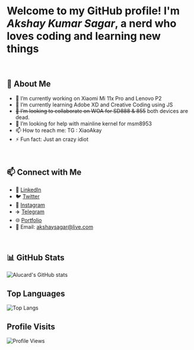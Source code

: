 # Welcome to my GitHub profile! I'm *Akshay Kumar Sagar*, a nerd who loves coding and learning new things
<br>

## 🚀 About Me
- 🔭 I’m currently working on Xiaomi Mi 11x Pro and Lenovo P2
- 🌱 I’m currently learning Adobe XD and Creative Coding using JS
- ~~👯 I’m looking to collaborate on WOA for SD888 & 855~~ both devices are dead.
- 🤔 I’m looking for help with mainline kernel for msm8953
- 📫 How to reach me: TG : XiaoAkay
- ⚡ Fun fact: Just an crazy idiot
<br>

## 📫 Connect with Me
 - 💼 [LinkedIn](https://www.linkedin.com/in/akshay-sagar-5982632b/)
 - 🐦 [Twitter](https://x.com/Alucard_Storm)
 - 📸 [Instagram](https://www.instagram.com/akay_sagar)
 - ✈️ [Telegram](https://t.me/XiaoAkay)
 - 🌐 [Portfolio](http://akshay-sagar.github.io/)
 - 📧 Email: akshaysagar@live.com
<br>

## 📊 GitHub Stats
![Alucard's GitHub stats](https://github-readme-stats.vercel.app/api?username=alucard-storm&show_icons=true&theme=dracula)

## Top Languages
![Top Langs](https://github-readme-stats.vercel.app/api/top-langs/?username=Alucard-Storm&layout=compact&theme=dracula)

## Profile Visits
![Profile Views](https://profile-counter.glitch.me/alucard-storm/count.svg)
